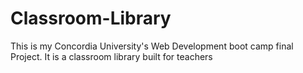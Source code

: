 # Classroom-Library

This is my Concordia University's Web Development boot camp final Project. It is a classroom library built for teachers 